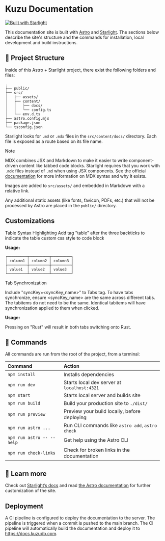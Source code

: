 # Kuzu Documentation

[![Built with Starlight](https://astro.badg.es/v2/built-with-starlight/tiny.svg)](https://starlight.astro.build)

This documentation site is built with [Astro](https://astro.build) and
[Starlight](https://starlight.astro.build). The sections below describe the site's structure and
the commands for installation, local development and build instructions.

## 🚀 Project Structure

Inside of this Astro + Starlight project, there exist the following folders and files:

```
.
├── public/
├── src/
│   ├── assets/
│   ├── content/
│   │   ├── docs/
│   │   └── config.ts
│   └── env.d.ts
├── astro.config.mjs
├── package.json
└── tsconfig.json
```

Starlight looks for `.md` or `.mdx` files in the `src/content/docs/` directory. Each file is exposed
as a route based on its file name.

> [!NOTE]
> MDX combines JSX and Markdown to make it easier to write component-driven content like tabbed code blocks.
> Starlight requires that you work with `.mdx` files instead of `.md` when using JSX components. See the official
> [documentation](https://mdxjs.com/) for more information on MDX syntax and why it exists.

Images are added to `src/assets/` and embedded in Markdown with a relative link.

Any additional static assets (like fonts, favicon, PDFs, etc.) that will not be processed by Astro
are placed in the `public/` directory.

## Customizations

Table Syntax Highlighting
Add tag "table" after the three backticks to indicate the table custom css style to code block

**Usage:**
```table
┌─────────┬─────────┬─────────┐
│ column1 │ column2 │ column3 │
├─────────┼─────────┼─────────┤
│ value1  │ value2  │ value3  │
└─────────┴─────────┴─────────┘ 
```


Tab Synchronization

Include "syncKey=<syncKey_name>" to Tabs tag. To have tabs synchronize, ensure <syncKey_name> are the same across different tabs. 
The tabitems do not need to be the same. Identical tabitems will have synchronization applied to them when clicked.

**Usage:**

<Tabs syncKey="langs">
  <TabItem label="Python" />
  <TabItem label="Rust" />
</Tabs>

<Tabs syncKey="langs">
  <TabItem label="C++" />
  <TabItem label="Rust" />
  <TabItem label="Java" />
</Tabs>

Pressing on "Rust" will result in both tabs switching onto Rust.


## 🧞 Commands

All commands are run from the root of the project, from a terminal:

| Command                   | Action                                           |
| :------------------------ | :----------------------------------------------- |
| `npm install`             | Installs dependencies                            |
| `npm run dev`             | Starts local dev server at `localhost:4321`      |
| `npm start`               | Starts local server and builds site              |
| `npm run build`           | Build your production site to `./dist/`          |
| `npm run preview`         | Preview your build locally, before deploying     |
| `npm run astro ...`       | Run CLI commands like `astro add`, `astro check` |
| `npm run astro -- --help` | Get help using the Astro CLI                     |
| `npm run check-links`     | Check for broken links in the documentation      |

## 👀 Learn more

Check out [Starlight’s docs](https://starlight.astro.build/) and read
[the Astro documentation](https://docs.astro.build) for further customization of the site.

## Deployment

A CI pipeline is configured to deploy the documentation to the server. The pipeline is triggered
when a commit is pushed to the main branch. The CI pipeline will automatically build the
documentation and deploy it to https://docs.kuzudb.com.
